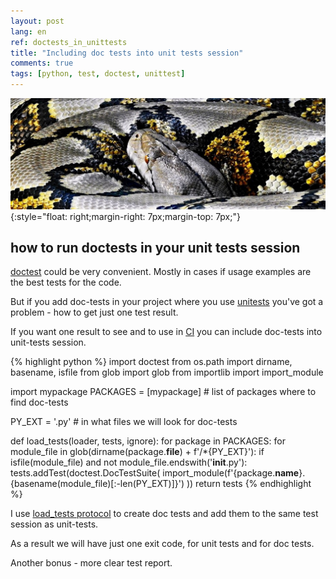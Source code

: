 ```yaml
---
layout: post
lang: en
ref: doctests_in_unittests
title: "Including doc tests into unit tests session"
comments: true
tags: [python, test, doctest, unittest]
---
```

![](/images/python_doctest.jpeg){:style="float: right;margin-right: 7px;margin-top: 7px;"}

<style type="text/css">
  h2 {
    content: "";
    clear: both;
  }
</style>

## how to run doctests in your unit tests session

[doctest](https://docs.python.org/3.7/library/doctest.html) could be very convenient.
Mostly in cases if usage examples are the best tests for the code.

But if you add doc-tests in your project where you use [unitests](https://docs.python.org/3/library/unittest.html) 
you've got a problem - how to get just one test result.

If you want one result to see and to use in [CI](https://en.wikipedia.org/wiki/Continuous_integration)
you can include doc-tests into unit-tests session.

{% highlight python %}
import doctest
from os.path import dirname, basename, isfile
from glob import glob
from importlib import import_module

import mypackage
PACKAGES = [mypackage]  # list of packages where to find doc-tests

PY_EXT = '.py'  # in what files we will look for doc-tests


def load_tests(loader, tests, ignore):
    for package in PACKAGES:
        for module_file in glob(dirname(package.__file__) + f'/*{PY_EXT}'):
            if isfile(module_file) and not module_file.endswith('__init__.py'):
                tests.addTest(doctest.DocTestSuite(
                    import_module(f'{package.__name__}.{basename(module_file)[:-len(PY_EXT)]}')
                ))
    return tests
{% endhighlight %} 


I use [load_tests protocol](https://docs.python.org/3/library/unittest.html#load-tests-protocol)
to create doc tests and add them to the same test session as unit-tests.

As a result we will have just one exit code, for unit tests and for doc tests.

Another bonus - more clear test report.
 